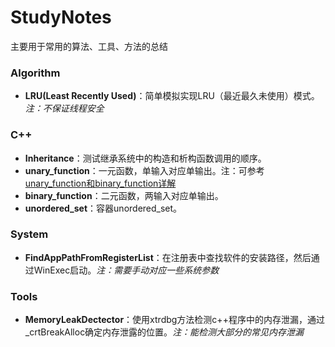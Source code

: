 # StudyNotes
主要用于常用的算法、工具、方法的总结

### Algorithm
+ **LRU(Least Recently Used)**：简单模拟实现LRU（最近最久未使用）模式。*注：不保证线程安全*

### C++

+ **Inheritance**：测试继承系统中的构造和析构函数调用的顺序。
+ **unary_function**：一元函数，单输入对应单输出。注：可参考[unary_function和binary_function详解](https://www.cnblogs.com/blueoverflow/p/4738964.html)
+ **binary_function**：二元函数，两输入对应单输出。
+ **unordered_set**：容器unordered_set。

### System
+ **FindAppPathFromRegisterList**：在注册表中查找软件的安装路径，然后通过WinExec启动。*注：需要手动对应一些系统参数*

### Tools
+ **MemoryLeakDectector**：使用xtrdbg方法检测c++程序中的内存泄漏，通过_crtBreakAlloc确定内存泄露的位置。*注：能检测大部分的常见内存泄漏*

